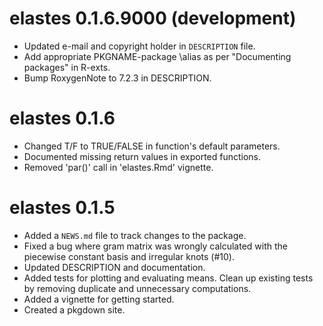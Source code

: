 # elastes 0.1.6.9000 (development)

* Updated e-mail and copyright holder in `DESCRIPTION` file.
* Add appropriate PKGNAME-package \alias as per "Documenting packages" in R-exts.
* Bump RoxygenNote to 7.2.3 in DESCRIPTION.


# elastes 0.1.6

* Changed T/F to TRUE/FALSE in function's default parameters.
* Documented missing return values in exported functions.
* Removed 'par()' call in 'elastes.Rmd' vignette.

# elastes 0.1.5

* Added a `NEWS.md` file to track changes to the package.
* Fixed a bug where gram matrix was wrongly calculated with the piecewise constant basis and irregular knots (#10).
* Updated DESCRIPTION and documentation.
* Added tests for plotting and evaluating means. Clean up existing tests by removing duplicate and unnecessary computations.
* Added a vignette for getting started.
* Created a pkgdown site.

